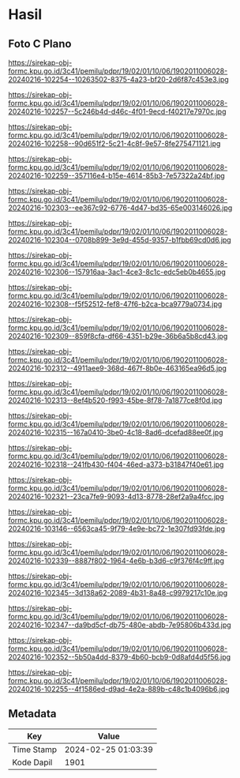 # Hasil

## Foto C Plano

https://sirekap-obj-formc.kpu.go.id/3c41/pemilu/pdpr/19/02/01/10/06/1902011006028-20240216-102254--10263502-8375-4a23-bf20-2d6f87c453e3.jpg

https://sirekap-obj-formc.kpu.go.id/3c41/pemilu/pdpr/19/02/01/10/06/1902011006028-20240216-102257--5c246b4d-d46c-4f01-9ecd-f40217e7970c.jpg

https://sirekap-obj-formc.kpu.go.id/3c41/pemilu/pdpr/19/02/01/10/06/1902011006028-20240216-102258--90d651f2-5c21-4c8f-9e57-8fe275471121.jpg

https://sirekap-obj-formc.kpu.go.id/3c41/pemilu/pdpr/19/02/01/10/06/1902011006028-20240216-102259--357116e4-b15e-4614-85b3-7e57322a24bf.jpg

https://sirekap-obj-formc.kpu.go.id/3c41/pemilu/pdpr/19/02/01/10/06/1902011006028-20240216-102303--ee367c92-6776-4d47-bd35-65e003146026.jpg

https://sirekap-obj-formc.kpu.go.id/3c41/pemilu/pdpr/19/02/01/10/06/1902011006028-20240216-102304--0708b899-3e9d-455d-9357-b1fbb69cd0d6.jpg

https://sirekap-obj-formc.kpu.go.id/3c41/pemilu/pdpr/19/02/01/10/06/1902011006028-20240216-102306--157916aa-3ac1-4ce3-8c1c-edc5eb0b4655.jpg

https://sirekap-obj-formc.kpu.go.id/3c41/pemilu/pdpr/19/02/01/10/06/1902011006028-20240216-102308--f5f52512-fef8-47f6-b2ca-bca9779a0734.jpg

https://sirekap-obj-formc.kpu.go.id/3c41/pemilu/pdpr/19/02/01/10/06/1902011006028-20240216-102309--859f8cfa-df66-4351-b29e-36b6a5b8cd43.jpg

https://sirekap-obj-formc.kpu.go.id/3c41/pemilu/pdpr/19/02/01/10/06/1902011006028-20240216-102312--4911aee9-368d-467f-8b0e-463165ea96d5.jpg

https://sirekap-obj-formc.kpu.go.id/3c41/pemilu/pdpr/19/02/01/10/06/1902011006028-20240216-102313--8ef4b520-f993-45be-8f78-7a1877ce8f0d.jpg

https://sirekap-obj-formc.kpu.go.id/3c41/pemilu/pdpr/19/02/01/10/06/1902011006028-20240216-102315--167a0410-3be0-4c18-8ad6-dcefad88ee0f.jpg

https://sirekap-obj-formc.kpu.go.id/3c41/pemilu/pdpr/19/02/01/10/06/1902011006028-20240216-102318--241fb430-f404-46ed-a373-b31847f40e61.jpg

https://sirekap-obj-formc.kpu.go.id/3c41/pemilu/pdpr/19/02/01/10/06/1902011006028-20240216-102321--23ca7fe9-9093-4d13-8778-28ef2a9a4fcc.jpg

https://sirekap-obj-formc.kpu.go.id/3c41/pemilu/pdpr/19/02/01/10/06/1902011006028-20240216-103146--6563ca45-9f79-4e9e-bc72-1e307fd93fde.jpg

https://sirekap-obj-formc.kpu.go.id/3c41/pemilu/pdpr/19/02/01/10/06/1902011006028-20240216-102339--8887f802-1964-4e6b-b3d6-c9f376f4c9ff.jpg

https://sirekap-obj-formc.kpu.go.id/3c41/pemilu/pdpr/19/02/01/10/06/1902011006028-20240216-102345--3d138a62-2089-4b31-8a48-c9979217c10e.jpg

https://sirekap-obj-formc.kpu.go.id/3c41/pemilu/pdpr/19/02/01/10/06/1902011006028-20240216-102347--da9bd5cf-db75-480e-abdb-7e95806b433d.jpg

https://sirekap-obj-formc.kpu.go.id/3c41/pemilu/pdpr/19/02/01/10/06/1902011006028-20240216-102352--5b50a4dd-8379-4b60-bcb9-0d8afd4d5f56.jpg

https://sirekap-obj-formc.kpu.go.id/3c41/pemilu/pdpr/19/02/01/10/06/1902011006028-20240216-102255--4f1586ed-d9ad-4e2a-889b-c48c1b4096b6.jpg


## Metadata

| Key        | Value               |
| ---------- | ------------------- |
| Time Stamp | 2024-02-25 01:03:39 |
| Kode Dapil | 1901                |



